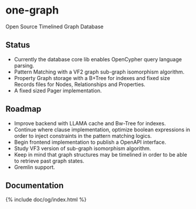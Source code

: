 # one-graph
Open Source Timelined Graph Database

## Status
* Currently the database core lib enables OpenCypher query language parsing.
* Pattern Matching with a VF2 graph sub-graph isomorphism algorithm.
* Property Graph storage with a B+Tree for indexes and fixed size Records files for Nodes, Relationships and Properties.
* A fixed sized Pager implementation.

## Roadmap
* Improve backend with LLAMA cache and Bw-Tree for indexes.
* Continue where clause implementation, optimize boolean expressions in order to inject constraints in the pattern matching logics.
* Begin frontend implementation to publish a OpenAPI interface.
* Study VF3 version of sub-graph isomorphism algorithm.
* Keep in mind that graph structures may be timelined in order to be able to retrieve past graph states.
* Gremlin support.

## Documentation
{% include doc/og/index.html %}
